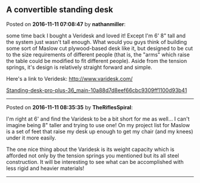 ## A convertible standing desk
Posted on **2016-11-11 07:08:47** by **nathanmiller**:

some time back I bought a Veridesk and loved it! Except I'm 6' 8" tall and the system just wasn't tall enough. What would you guys think of building some sort of Maslow cut plywood-based desk like it, but designed to be cut to the size requirements of different people (that is, the "arms" which raise the table could be modified to fit different people). Aside from the tension springs, it's design is relatively straight forward and simple.  

Here's a link to Veridesk: http://www.varidesk.com/

 [Standing-desk-pro-plus-36_main-10a88d7d8eef66cbc9309ff1100d93b41](../../images/kM/Bc/kMBc_standingdeskproplus36_main10a88d7d8eef66cbc9309ff1100d93b41.jpg.jpg)

---

Posted on **2016-11-11 08:35:35** by **TheRiflesSpiral**:

I'm right at 6' and find the Varidesk to be a bit short for me as well... I can't imagine being 8" taller and trying to use one! On my project list for Maslow is a set of feet that raise my desk up enough to get my chair (and my knees) under it more easily.



The one nice thing about the Varidesk is its weight capacity which is afforded not only by the tension springs you mentioned but its all steel construction. It will be interesting to see what can be accomplished with less rigid and heavier materials!

---

